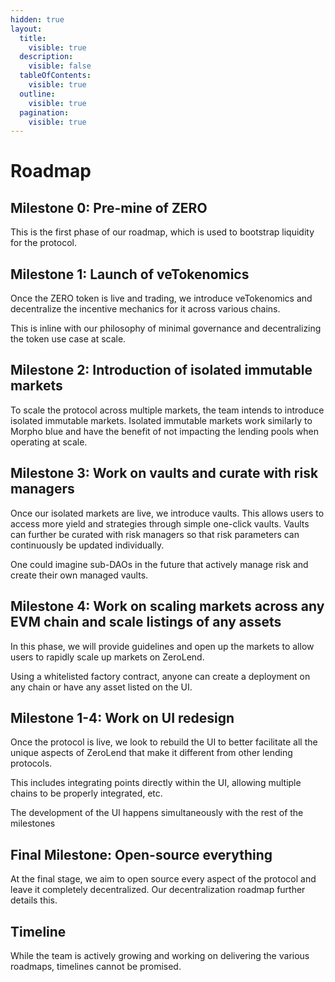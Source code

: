 ```yaml
---
hidden: true
layout:
  title:
    visible: true
  description:
    visible: false
  tableOfContents:
    visible: true
  outline:
    visible: true
  pagination:
    visible: true
---
```


# Roadmap

## Milestone 0: Pre-mine of ZERO

This is the first phase of our roadmap, which is used to bootstrap liquidity for the protocol.

## Milestone 1: Launch of veTokenomics

Once the ZERO token is live and trading, we introduce veTokenomics and decentralize the incentive mechanics for it across various chains.

This is inline with our philosophy of minimal governance and decentralizing the token use case at scale.

## Milestone 2: Introduction of isolated immutable markets

To scale the protocol across multiple markets, the team intends to introduce isolated immutable markets. Isolated immutable markets work similarly to Morpho blue and have the benefit of not impacting the lending pools when operating at scale.

## Milestone 3: Work on vaults and curate with risk managers

Once our isolated markets are live, we introduce vaults. This allows users to access more yield and strategies through simple one-click vaults. Vaults can further be curated with risk managers so that risk parameters can continuously be updated individually.

One could imagine sub-DAOs in the future that actively manage risk and create their own managed vaults.

## Milestone 4: Work on scaling markets across any EVM chain and scale listings of any assets

In this phase, we will provide guidelines and open up the markets to allow users to rapidly scale up markets on ZeroLend.

Using a whitelisted factory contract, anyone can create a deployment on any chain or have any asset listed on the UI.

## Milestone 1-4: Work on UI redesign

Once the protocol is live, we look to rebuild the UI to better facilitate all the unique aspects of ZeroLend that make it different from other lending protocols.

This includes integrating points directly within the UI, allowing multiple chains to be properly integrated, etc.

The development of the UI happens simultaneously with the rest of the milestones

## Final Milestone: Open-source everything

At the final stage, we aim to open source every aspect of the protocol and leave it completely decentralized. Our decentralization roadmap further details this.

## Timeline

While the team is actively growing and working on delivering the various roadmaps, timelines cannot be promised.
